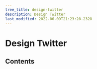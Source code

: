 ```yaml
---
tree_title: design-twitter
description: Design Twitter
last_modified: 2022-06-09T21:23:28.2328
---
```


# Design Twitter

## Contents
